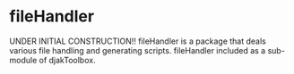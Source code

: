 # fileHandler
UNDER INITIAL CONSTRUCTION!! fileHandler is a package that deals various file handling and generating scripts. fileHandler included as a sub-module of djakToolbox.
